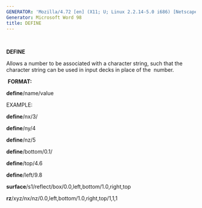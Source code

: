 ```yaml
---
GENERATOR: 'Mozilla/4.72 [en] (X11; U; Linux 2.2.14-5.0 i686) [Netscape]'
Generator: Microsoft Word 98
title: DEFINE
---
```


  

 **DEFINE**

  Allows a number to be associated with a character string, such that
  the character string can be used in input decks in place of the 
  number.

  **FORMAT:**

  **define**/name/value

 EXAMPLE:

  **define**/nx/3/

  **define**/ny/4

  **define**/nz/5

  **define**/bottom/0.1/

  **define**/top/4.6

  **define**/left/9.8

  **surface**/s1/reflect/box/0.0,left,bottom/1.0,right,top

  **rz**/xyz/nx/nz/0.0,left,bottom/1.0,right,top/1,1,1
